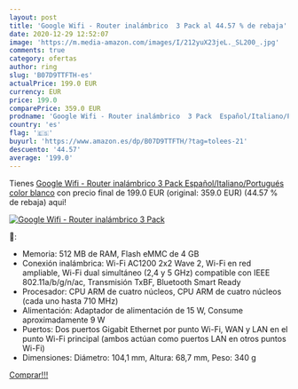 ```yaml
---
layout: post
title: 'Google Wifi - Router inalámbrico  3 Pack al 44.57 % de rebaja'
date: 2020-12-29 12:52:07
image: 'https://m.media-amazon.com/images/I/212yuX23jeL._SL200_.jpg'
comments: true
category: ofertas
author: ring
slug: 'B07D9TTFTH-es'
actualPrice: 199.0 EUR
currency: EUR
price: 199.0
comparePrice: 359.0 EUR
prodname: 'Google Wifi - Router inalámbrico  3 Pack  Español/Italiano/Portugués   color blanco'
country: 'es'
flag: '🇪🇸'
buyurl: 'https://www.amazon.es/dp/B07D9TTFTH/?tag=tolees-21'
descuento: '44.57'
average: '199.0'
---
```


Tienes [Google Wifi - Router inalámbrico  3 Pack  Español/Italiano/Portugués   color blanco](https://www.amazon.es/dp/B07D9TTFTH/?tag=tolees-21) con precio final de  199.0 EUR (original: 359.0 EUR) (44.57 %  de rebaja) aqui!

[![Google Wifi - Router inalámbrico  3 Pack](https://m.media-amazon.com/images/I/212yuX23jeL._SL200_.jpg)](https://www.amazon.es/dp/B07D9TTFTH/?tag=tolees-21)

🔎:

- Memoria: 512 MB de RAM, Flash eMMC de 4 GB
- Conexión inalámbrica: Wi-Fi AC1200 2x2 Wave 2, Wi-Fi en red ampliable, Wi-Fi dual simultáneo (2,4 y 5 GHz) compatible con IEEE 802.11a/b/g/n/ac, Transmisión TxBF, Bluetooth Smart Ready
- Procesador: CPU ARM de cuatro núcleos, CPU ARM de cuatro núcleos (cada uno hasta 710 MHz)
- Alimentación: Adaptador de alimentación de 15 W, Consume aproximadamente 9 W
- Puertos: Dos puertos Gigabit Ethernet por punto Wi-Fi, WAN y LAN en el punto Wi-Fi principal (ambos actúan como puertos LAN en otros puntos Wi-Fi)
- Dimensiones: Diámetro: 104,1 mm, Altura: 68,7 mm, Peso: 340 g

[Comprar!!!](https://www.amazon.es/dp/B07D9TTFTH/?tag=tolees-21)
